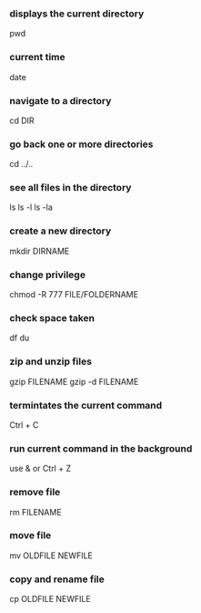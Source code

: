 ### displays the current directory
pwd

### current time 
date

### navigate to a directory 
cd DIR

### go back one or more directories 
cd ../..

### see all files in the directory 
ls 
ls -l
ls -la

### create a new directory
mkdir DIRNAME 

### change privilege 
chmod -R 777 FILE/FOLDERNAME

### check space taken 
df
du

### zip and unzip files 
gzip FILENAME
gzip -d FILENAME

### termintates the current command 
Ctrl + C 

### run current command in the background
use & or Ctrl + Z

### remove file 
rm FILENAME

### move file
mv OLDFILE NEWFILE

### copy and rename file 
cp OLDFILE NEWFILE



